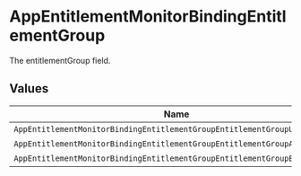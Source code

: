 # AppEntitlementMonitorBindingEntitlementGroup

The entitlementGroup field.


## Values

| Name                                                                      | Value                                                                     |
| ------------------------------------------------------------------------- | ------------------------------------------------------------------------- |
| `AppEntitlementMonitorBindingEntitlementGroupEntitlementGroupUnspecified` | ENTITLEMENT_GROUP_UNSPECIFIED                                             |
| `AppEntitlementMonitorBindingEntitlementGroupEntitlementGroupA`           | ENTITLEMENT_GROUP_A                                                       |
| `AppEntitlementMonitorBindingEntitlementGroupEntitlementGroupB`           | ENTITLEMENT_GROUP_B                                                       |